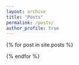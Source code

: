 ```yaml
---
layout: archive
title: "Posts"
permalink: /posts/
author_profile: true
---
```


{% for post in site.posts %}

{% endfor %}